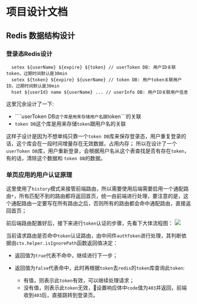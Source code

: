 # 项目设计文档

## Redis 数据结构设计

### 登录态Redis设计

```shell
  setex ${userName} ${expire} ${token} // userToken DB: 用户ID关联token，过期时间默认是30min
  setex ${token} ${expire} ${userName} // token DB: 用户token关联用户ID，过期时间默认是30min
  hset ${userId} name ${userName} ... // userInfo DB: 用户ID关联用户信息
```

这里冗余设计了一下:

- ````userToken DB```这个库是用来存储用户名跟```token```的关联
- ```token DB```这个库是用来存储```token```跟用户名的关联

这样子设计是因为不想单纯只靠一个```token DB```库来保存登录态，用户重复登录的话，这个库会在一段时间增量存在无效数据，占用内存；
所以在设计了一个```userToken DB```库，用户重新登录，会根据用户名从这个表查找是否有存在```token```，有的话，清除这个数据和
```token DB```的数据。


### 单页应用的用户认证原理

这里使用了```history```模式来接管前端路由，所以需要使用后端需要启用一个通配路由```*```，所有匹配不到的路由都将返回首页，统一由前端进行处理，要注意的是，这个通配路由一定要写在所有路由之后，否则所有的路由都会命中通配路由，直接返回首页；

前后端路由配置好后，接下来进行```token```认证的步骤，先看下大体流程图：
![](./images/token-validate.png)

当前请求路由是否命中```token```认证路由，由中间件```authToken```进行处理，其判断依据由```ctx.helper.isIgnorePath```函数返回值决定：

- 返回值为```true```代表不命中，继续进行下一步；
- 返回值为```false```代表命中，此时再根据```token```去```redis```的```token```库查询此```token```:

  - 有值，则表示此```token```有效，可以继续处理请求；
  - 没有值，则表示此```token```无效，设置响应体中```code```值为```403```并返回，前端收到```403```后，直接跳转到登录页。
